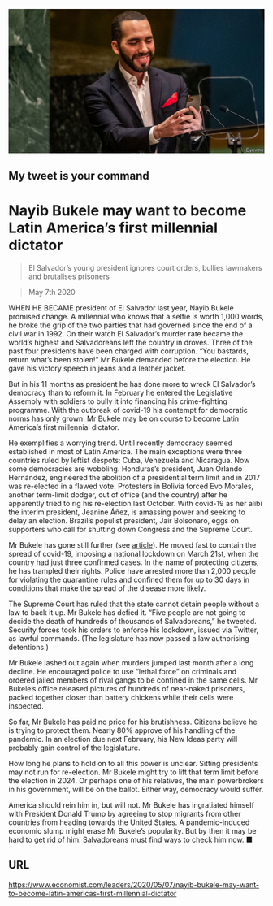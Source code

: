 ![](./images/20200509_LDP501.jpg)

## My tweet is your command

# Nayib Bukele may want to become Latin America’s first millennial dictator

> El Salvador’s young president ignores court orders, bullies lawmakers and brutalises prisoners

> May 7th 2020

WHEN HE BECAME president of El Salvador last year, Nayib Bukele promised change. A millennial who knows that a selfie is worth 1,000 words, he broke the grip of the two parties that had governed since the end of a civil war in 1992. On their watch El Salvador’s murder rate became the world’s highest and Salvadoreans left the country in droves. Three of the past four presidents have been charged with corruption. “You bastards, return what’s been stolen!” Mr Bukele demanded before the election. He gave his victory speech in jeans and a leather jacket.

But in his 11 months as president he has done more to wreck El Salvador’s democracy than to reform it. In February he entered the Legislative Assembly with soldiers to bully it into financing his crime-fighting programme. With the outbreak of covid-19 his contempt for democratic norms has only grown. Mr Bukele may be on course to become Latin America’s first millennial dictator.

He exemplifies a worrying trend. Until recently democracy seemed established in most of Latin America. The main exceptions were three countries ruled by leftist despots: Cuba, Venezuela and Nicaragua. Now some democracies are wobbling. Honduras’s president, Juan Orlando Hernández, engineered the abolition of a presidential term limit and in 2017 was re-elected in a flawed vote. Protesters in Bolivia forced Evo Morales, another term-limit dodger, out of office (and the country) after he apparently tried to rig his re-election last October. With covid-19 as her alibi the interim president, Jeanine Áñez, is amassing power and seeking to delay an election. Brazil’s populist president, Jair Bolsonaro, eggs on supporters who call for shutting down Congress and the Supreme Court.

Mr Bukele has gone still further (see [article](https://www.economist.com//the-americas/2020/05/07/nayib-bukeles-power-grab-in-el-salvador)). He moved fast to contain the spread of covid-19, imposing a national lockdown on March 21st, when the country had just three confirmed cases. In the name of protecting citizens, he has trampled their rights. Police have arrested more than 2,000 people for violating the quarantine rules and confined them for up to 30 days in conditions that make the spread of the disease more likely.

The Supreme Court has ruled that the state cannot detain people without a law to back it up. Mr Bukele has defied it. “Five people are not going to decide the death of hundreds of thousands of Salvadoreans,” he tweeted. Security forces took his orders to enforce his lockdown, issued via Twitter, as lawful commands. (The legislature has now passed a law authorising detentions.)

Mr Bukele lashed out again when murders jumped last month after a long decline. He encouraged police to use “lethal force” on criminals and ordered jailed members of rival gangs to be confined in the same cells. Mr Bukele’s office released pictures of hundreds of near-naked prisoners, packed together closer than battery chickens while their cells were inspected.

So far, Mr Bukele has paid no price for his brutishness. Citizens believe he is trying to protect them. Nearly 80% approve of his handling of the pandemic. In an election due next February, his New Ideas party will probably gain control of the legislature.

How long he plans to hold on to all this power is unclear. Sitting presidents may not run for re-election. Mr Bukele might try to lift that term limit before the election in 2024. Or perhaps one of his relatives, the main powerbrokers in his government, will be on the ballot. Either way, democracy would suffer.

America should rein him in, but will not. Mr Bukele has ingratiated himself with President Donald Trump by agreeing to stop migrants from other countries from heading towards the United States. A pandemic-induced economic slump might erase Mr Bukele’s popularity. But by then it may be hard to get rid of him. Salvadoreans must find ways to check him now. ■

## URL

https://www.economist.com/leaders/2020/05/07/nayib-bukele-may-want-to-become-latin-americas-first-millennial-dictator
